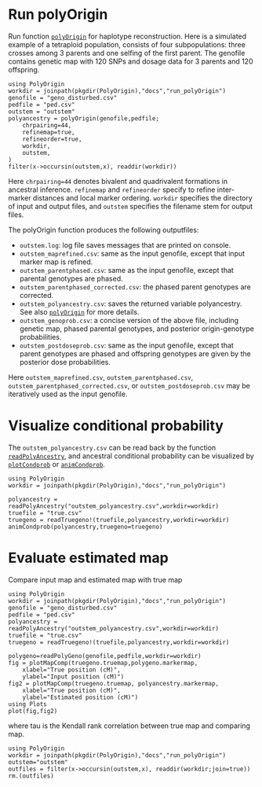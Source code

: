 # Run polyOrigin

Run function [`polyOrigin`](@ref) for haplotype reconstruction. Here is a simulated example of a tetraploid population, consists of four subpopulations: three crosses among 3 parents and one selfing of the first parent. The genofile contains genetic map with 120 SNPs and dosage data for 3 parents and 120 offspring.

```@example
using PolyOrigin
workdir = joinpath(pkgdir(PolyOrigin),"docs","run_polyOrigin")
genofile = "geno_disturbed.csv"
pedfile = "ped.csv"
outstem = "outstem"
polyancestry = polyOrigin(genofile,pedfile;
    chrpairing=44,    
    refinemap=true,
    refineorder=true,
    workdir,
    outstem,    
)
filter(x->occursin(outstem,x), readdir(workdir))
```
Here `chrpairing=44` denotes bivalent and quadrivalent formations in ancestral inference. `refinemap` and `refineorder` specify to refine inter-marker distances and local marker ordering. `workdir` specifies the directory of input and output files, and `outstem` specifies the filename stem for output files.

The polyOrigin function produces the following outputfiles:
* `outstem.log`: log file saves messages that are printed on console.
* `outstem_maprefined.csv`: same as the input genofile, except that input marker map is refined.
* `outstem_parentphased.csv`: same as the input genofile, except that parental genotypes are phased.
* `outstem_parentphased_corrected.csv`: the phased parent genotypes are  corrected.
* `outstem_polyancestry.csv`: saves the returned variable polyancestry. See also [`polyOrigin`](@ref) for more details.
* `outstem_genoprob.csv`: a concise version of the above file, including genetic map, phased parental genotypes, and posterior origin-genotype probabilities.
* `outstem_postdoseprob.csv`: same as the input genofile, except that  parent genotypes are phased and offspring genotypes are given by the posterior dose probabilities.

Here  `outstem_maprefined.csv`, `outstem_parentphased.csv`,  `outstem_parentphased_corrected.csv`, or `outstem_postdoseprob.csv` may be iteratively used as the input genofile.

# Visualize conditional probability

The `outstem_polyancestry.csv` can be read back by the function [`readPolyAncestry`](@ref), and ancestral conditional probability can be visualized by [`plotCondprob`](@ref) or [`animCondprob`](@ref).

```@setup setdir
using PolyOrigin
workdir = joinpath(pkgdir(PolyOrigin),"docs","run_polyOrigin")
```

```@example setdir
polyancestry = readPolyAncestry("outstem_polyancestry.csv",workdir=workdir)
truefile = "true.csv"
truegeno = readTruegeno!(truefile,polyancestry,workdir=workdir)
animCondprob(polyancestry,truegeno=truegeno)
```

# Evaluate estimated map

Compare input map and estimated map with true map

```@setup settrue
using PolyOrigin
workdir = joinpath(pkgdir(PolyOrigin),"docs","run_polyOrigin")
genofile = "geno_disturbed.csv"
pedfile = "ped.csv"
polyancestry = readPolyAncestry("outstem_polyancestry.csv",workdir=workdir)
truefile = "true.csv"
truegeno = readTruegeno!(truefile,polyancestry,workdir=workdir)
```

```@example settrue
polygeno=readPolyGeno(genofile,pedfile,workdir=workdir)
fig = plotMapComp(truegeno.truemap,polygeno.markermap,
    xlabel="True position (cM)",
    ylabel="Input position (cM)")
fig2 = plotMapComp(truegeno.truemap, polyancestry.markermap,
    xlabel="True position (cM)",
    ylabel="Estimated position (cM)")
using Plots
plot(fig,fig2)
```

where tau is the Kendall rank correlation between true map and comparing map.

```@setup deloutput
using PolyOrigin
workdir = joinpath(pkgdir(PolyOrigin),"docs","run_polyOrigin")
outstem="outstem"
outfiles = filter(x->occursin(outstem,x), readdir(workdir;join=true))
rm.(outfiles)
```

